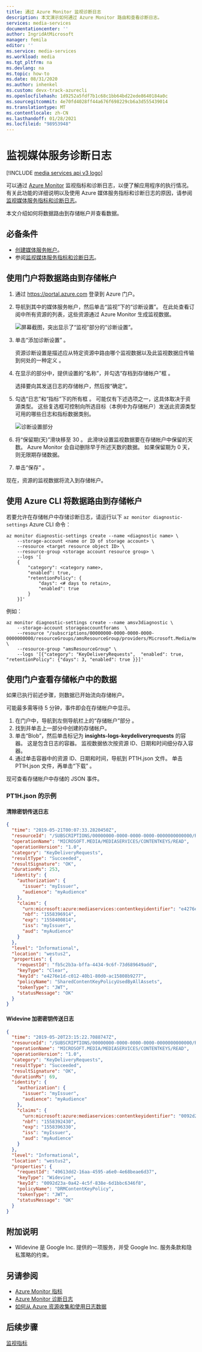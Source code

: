 ```yaml
---
title: 通过 Azure Monitor 监视诊断日志
description: 本文演示如何通过 Azure Monitor 路由和查看诊断日志。
services: media-services
documentationcenter: ''
author: IngridAtMicrosoft
manager: femila
editor: ''
ms.service: media-services
ms.workload: media
ms.tgt_pltfrm: na
ms.devlang: na
ms.topic: how-to
ms.date: 08/31/2020
ms.author: inhenkel
ms.custom: devx-track-azurecli
ms.openlocfilehash: 1d9252a5fdf7b1c68c1bb64bd22ede8640184a0c
ms.sourcegitcommit: 4e70fd4028ff44a676f698229cb6a3d555439014
ms.translationtype: MT
ms.contentlocale: zh-CN
ms.lasthandoff: 01/28/2021
ms.locfileid: "98953948"
---
```

# <a name="monitor-media-services-diagnostic-logs"></a>监视媒体服务诊断日志

[!INCLUDE [media services api v3 logo](./includes/v3-hr.md)]

可以通过 [Azure Monitor](../../azure-monitor/overview.md) 监视指标和诊断日志，以便了解应用程序的执行情况。 有关此功能的详细说明以及使用 Azure 媒体服务指标和诊断日志的原因，请参阅[监视媒体服务指标和诊断日志](media-services-metrics-diagnostic-logs.md)。

本文介绍如何将数据路由到存储帐户并查看数据。

## <a name="prerequisites"></a>必备条件

- [创建媒体服务帐户](./create-account-howto.md)。
- 参阅[监视媒体服务指标和诊断日志](media-services-metrics-diagnostic-logs.md)。

## <a name="route-data-to-the-storage-account-using-the-portal"></a>使用门户将数据路由到存储帐户

1. 通过 https://portal.azure.com 登录到 Azure 门户。
1. 导航到其中的媒体服务帐户，然后单击“监视”下的“诊断设置”。   在此处查看订阅中所有资源的列表，这些资源通过 Azure Monitor 生成监视数据。

    ![屏幕截图，突出显示了“监视”部分的“诊断设置”。](media/media-services-diagnostic-logs/logs01.png)

1. 单击“添加诊断设置”  。

   资源诊断设置是描述应从特定资源中路由哪个监视数据以及此监视数据应传输到何处的一种定义   。

1. 在显示的部分中，提供设置的“名称”，并勾选“存档到存储帐户”框   。

    选择要向其发送日志的存储帐户，然后按“确定”。 
1. 勾选“日志”和“指标”下的所有框   。 可能仅有下述选项之一，这具体取决于资源类型。 这些复选框可控制向所选目标（本例中为存储帐户）发送此资源类型可用的哪些日志和指标数据类别。

   ![诊断设置部分](media/media-services-diagnostic-logs/logs02.png)
1. 将“保留期(天)”滑块移至 30  。 此滑块设置监视数据要在存储帐户中保留的天数。 Azure Monitor 会自动删除早于所述天数的数据。 如果保留期为 0 天，则无限期存储数据。
1. 单击“保存”  。

现在，资源的监视数据将流入到存储帐户。

## <a name="route-data-to-the-storage-account-using-the-azure-cli"></a>使用 Azure CLI 将数据路由到存储帐户

若要允许在存储帐户中存储诊断日志，请运行以下 `az monitor diagnostic-settings` Azure CLI 命令：

```azurecli-interactive
az monitor diagnostic-settings create --name <diagnostic name> \
    --storage-account <name or ID of storage account> \
    --resource <target resource object ID> \
    --resource-group <storage account resource group> \
    --logs '[
    {
        "category": <category name>,
        "enabled": true,
        "retentionPolicy": {
            "days": <# days to retain>,
            "enabled": true
        }
    }]'
```

例如：

```azurecli-interactive
az monitor diagnostic-settings create --name amsv3diagnostic \
    --storage-account storageaccountforams  \
    --resource "/subscriptions/00000000-0000-0000-0000-0000000000/resourceGroups/amsResourceGroup/providers/Microsoft.Media/mediaservices/amsaccount" \
    --resource-group "amsResourceGroup" \
    --logs '[{"category": "KeyDeliveryRequests",  "enabled": true, "retentionPolicy": {"days": 3, "enabled": true }}]'
```

## <a name="view-data-in-the-storage-account-using-the-portal"></a>使用门户查看存储帐户中的数据

如果已执行前述步骤，则数据已开始流向存储帐户。

可能最多需等待 5 分钟，事件即会在存储帐户中显示。

1. 在门户中，导航到左侧导航栏上的“存储帐户”部分  。
1. 找到并单击上一部分中创建的存储帐户。
1. 单击“Blob”，然后单击标记为 **insights-logs-keydeliveryrequests** 的容器。 这是包含日志的容器。 监视数据依次按资源 ID、日期和时间细分存入容器。
1. 通过单击容器中的资源 ID、日期和时间，导航到 PT1H.json 文件。 单击 PT1H.json 文件，再单击“下载”  。

 现可查看存储帐户中存储的 JSON 事件。

### <a name="examples-of-pt1hjson"></a>PT1H.json 的示例

#### <a name="clear-key-delivery-log"></a>清除密钥传送日志

```json
{
  "time": "2019-05-21T00:07:33.2820450Z",
  "resourceId": "/SUBSCRIPTIONS/00000000-0000-0000-0000-0000000000000/RESOURCEGROUPS/amsResourceGroup/PROVIDERS/MICROSOFT.MEDIA/MEDIASERVICES/AMSACCOUNT",
  "operationName": "MICROSOFT.MEDIA/MEDIASERVICES/CONTENTKEYS/READ",
  "operationVersion": "1.0",
  "category": "KeyDeliveryRequests",
  "resultType": "Succeeded",
  "resultSignature": "OK",
  "durationMs": 253,
  "identity": {
    "authorization": {
      "issuer": "myIssuer",
      "audience": "myAudience"
    },
    "claims": {
      "urn:microsoft:azure:mediaservices:contentkeyidentifier": "e4276e1d-c012-40b1-80d0-ac15808b9277",
      "nbf": "1558396914",
      "exp": "1558400814",
      "iss": "myIssuer",
      "aud": "myAudience"
    }
  },
  "level": "Informational",
  "location": "westus2",
  "properties": {
    "requestId": "fb5c2b3a-bffa-4434-9c6f-73d689649add",
    "keyType": "Clear",
    "keyId": "e4276e1d-c012-40b1-80d0-ac15808b9277",
    "policyName": "SharedContentKeyPolicyUsedByAllAssets",
    "tokenType": "JWT",
    "statusMessage": "OK"
  }
}
```

#### <a name="widevine-encrypted-key-delivery-log"></a>Widevine 加密密钥传送日志

```json
{
  "time": "2019-05-20T23:15:22.7088747Z",
  "resourceId": "/SUBSCRIPTIONS/00000000-0000-0000-0000-0000000000000/RESOURCEGROUPS/amsResourceGroup/PROVIDERS/MICROSOFT.MEDIA/MEDIASERVICES/AMSACCOUNT",
  "operationName": "MICROSOFT.MEDIA/MEDIASERVICES/CONTENTKEYS/READ",
  "operationVersion": "1.0",
  "category": "KeyDeliveryRequests",
  "resultType": "Succeeded",
  "resultSignature": "OK",
  "durationMs": 69,
  "identity": {
    "authorization": {
      "issuer": "myIssuer",
      "audience": "myAudience"
    },
    "claims": {
      "urn:microsoft:azure:mediaservices:contentkeyidentifier": "0092d23a-0a42-4c5f-838e-6d1bbc6346f8",
      "nbf": "1558392430",
      "exp": "1558396330",
      "iss": "myIssuer",
      "aud": "myAudience"
    }
  },
  "level": "Informational",
  "location": "westus2",
  "properties": {
    "requestId": "49613dd2-16aa-4595-a6e0-4e68beae6d37",
    "keyType": "Widevine",
    "keyId": "0092d23a-0a42-4c5f-838e-6d1bbc6346f8",
    "policyName": "DRMContentKeyPolicy",
    "tokenType": "JWT",
    "statusMessage": "OK"
  }
}
```

## <a name="additional-notes"></a>附加说明

* Widevine 是 Google Inc. 提供的一项服务，并受 Google Inc. 服务条款和隐私策略的约束。

## <a name="see-also"></a>另请参阅

* [Azure Monitor 指标](../../azure-monitor/platform/data-platform.md)
* [Azure Monitor 诊断日志](../../azure-monitor/platform/platform-logs-overview.md)
* [如何从 Azure 资源收集和使用日志数据](../../azure-monitor/platform/platform-logs-overview.md)

## <a name="next-steps"></a>后续步骤

[监视指标](media-services-metrics-howto.md)
